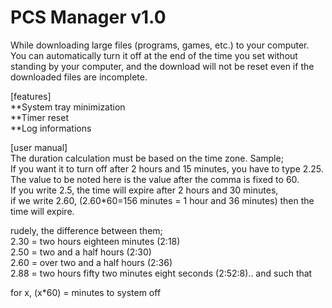 # PCS Manager v1.0

While downloading large files (programs, games, etc.) to your computer. You can automatically turn it off at the end of the time you set without standing by your computer, and the download will not be reset even if the downloaded files are incomplete.

[features] <br />
**System tray minimization <br />
**Timer reset <br />
**Log informations <br />

[user manual] <br />
The duration calculation must be based on the time zone. Sample;  <br />
If you want it to turn off after 2 hours and 15 minutes, you have to type 2.25.  <br />
The value to be noted here is the value after the comma is fixed to 60.  <br />
If you write 2.5, the time will expire after 2 hours and 30 minutes,  <br />
if we write 2.60, (2.60*60=156 minutes = 1 hour and 36 minutes) then the time will expire.  <br />

rudely, the difference between them; <br />
2.30 = two hours eighteen minutes (2:18) <br />
2.50 = two and a half hours (2:30) <br />
2.60 = over two and a half hours (2:36) <br />
2.88 = two hours fifty two minutes eight seconds (2:52:8).. and such that<br />

for x, (x*60) = minutes to system off <br />
